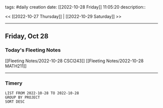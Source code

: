 tags: #daily
creation date: [[2022-10-28 Friday]] 11:05:20
description::

<< [[2022-10-27 Thursday]] | [[2022-10-29 Saturday]] >> 

---

## Friday, Oct 28

### Today's Fleeting Notes
[[Fleeting Notes/2022-10-28 CSCI243]]
[[Fleeting Notes/2022-10-28 MATH211]]


---

### Timery
```toggl
LIST FROM 2022-10-28 TO 2022-10-28
GROUP BY PROJECT
SORT DESC
```